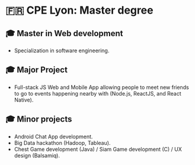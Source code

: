 # 🇫🇷 CPE Lyon: Master degree

## 🎓 Master in Web development
- Specialization in software engineering.

## 🎓 Major Project
- Full-stack JS Web and Mobile App allowing people to meet new friends to go to events happening nearby with (Node.js, ReactJS, and React Native).

## 🎓 Minor projects
- Android Chat App development.
- Big Data hackathon (Hadoop, Tableau).
- Chest Game development (Java) / Siam Game development (C) / UX design (Balsamiq).